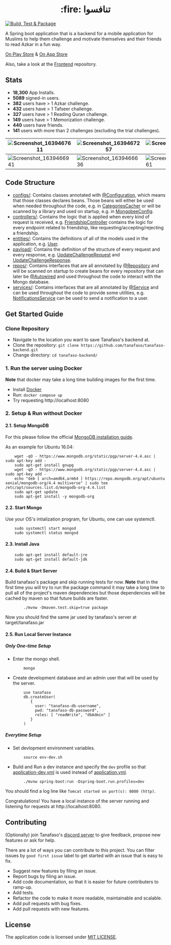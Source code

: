 <h1 align="center">:fire: تنافسوا</h1>

[![Build, Test & Package](https://github.com/tanafaso/tanafaso-backend/actions/workflows/Build,%20Test%20&%20Package.yml/badge.svg)](https://github.com/tanafaso/tanafaso-backend/actions/workflows/Build,%20Test%20&%20Package.yml)

A Spring boot application that is a backend for a mobile application for Muslims to help them challenge and motivate themselves and their friends to read Azkar in a fun way.

[On Play Store](https://play.google.com/store/apps/details?id=com.tanafaso.azkar) & [On App Store](https://apps.apple.com/us/app/تنافسوا/id1564309117?platform=iphone)

Also, take a look at the [Frontend](https://github.com/challenge-azkar/tanafaso-frontend) repository.

## Stats
- **18,300** App Installs.
- **5089** signed-in users.
- **382** users have > 1 Azkar challenge.
- **432** users have > 1 Tafseer challenge.
- **327** users have > 1 Reading Quran challenge.
- **149** users have > 1 Memorization challenge.
- **440** users have friends.
- **141** users with more than 2 challenges (excluding the trial challenges).

| ![Screenshot_1639467611](https://user-images.githubusercontent.com/13997703/146137503-39447315-5f58-48f6-8e95-1e742f7a570e.png) | ![Screenshot_1639467257](https://user-images.githubusercontent.com/13997703/146137488-7f9c214f-859b-4eb3-90f2-9f688b02f7e2.png) | ![Screenshot_1639467166](https://user-images.githubusercontent.com/13997703/146137484-6a62dbde-70ca-4821-9e58-8268fbdfca73.png) |
|-|-|-|
| ![Screenshot_1639466941](https://user-images.githubusercontent.com/13997703/146137475-81d5589f-817b-46bd-9e01-42474394e4b9.png) | ![Screenshot_1639466636](https://user-images.githubusercontent.com/13997703/146137449-e061292a-4a03-4b92-abee-2c21ef164c48.png) | ![Screenshot_1639466561](https://user-images.githubusercontent.com/13997703/146137438-40b870e6-610a-4ae1-a2c5-2774ff863aef.png) |

## Code Structure
- [configs/](https://github.com/challenge-azkar/tanafaso-backend/tree/master/src/main/java/com/azkar/configs): Contains classes annotated with  [@Configuration](https://docs.spring.io/spring-framework/docs/current/javadoc-api/org/springframework/context/annotation/Configuration.html), which means that those classes declares beans. Those beans will either be used when needed throughout the code, e.g. in [CategoriesCacher](https://github.com/challenge-azkar/tanafaso-backend/blob/master/src/main/java/com/azkar/configs/CategoriesCacher.java) or will be scanned by a library and used on startup, e.g. in [MongobeeConfig](https://github.com/challenge-azkar/tanafaso-backend/blob/master/src/main/java/com/azkar/configs/MongobeeConfig.java).
- [controllers/](https://github.com/challenge-azkar/tanafaso-backend/tree/master/src/main/java/com/azkar/controllers): Contains the logic that is applied when every kind of request is received, e.g. [FriendshipController](https://github.com/challenge-azkar/tanafaso-backend/blob/master/src/main/java/com/azkar/controllers/FriendshipController.java) contains the logic for every endpoint related to friendship, like requesting/accepting/rejecting a friendship.
- [entities/](https://github.com/challenge-azkar/tanafaso-backend/tree/master/src/main/java/com/azkar/entities): Contains the definitions of all of the models used in the application, e.g. [User](https://github.com/challenge-azkar/tanafaso-backend/blob/master/src/main/java/com/azkar/entities/User.java). 
- [payload/](https://github.com/challenge-azkar/tanafaso-backend/tree/master/src/main/java/com/azkar/payload): Contains the definition of the structure of every request and every response, e.g. [UpdateChallengeRequest](https://github.com/challenge-azkar/tanafaso-backend/blob/master/src/main/java/com/azkar/payload/challengecontroller/requests/UpdateChallengeRequest.java) and [UpdateChallengeResponse](https://github.com/challenge-azkar/tanafaso-backend/blob/master/src/main/java/com/azkar/payload/challengecontroller/responses/UpdateChallengeResponse.java).
- [repos/](https://github.com/challenge-azkar/tanafaso-backend/tree/master/src/main/java/com/azkar/repos): Contains interfaces that are all annotated by [@Repository](https://docs.spring.io/spring-framework/docs/current/javadoc-api/org/springframework/stereotype/Repository.html) and will be scanned on startup to create beans for every repository that can later be [@Autowired](https://docs.spring.io/spring-framework/docs/current/javadoc-api/org/springframework/beans/factory/annotation/Autowired.html) and used throughout the code to interact with the Mongo database.
- [services/](https://github.com/challenge-azkar/tanafaso-backend/tree/master/src/main/java/com/azkar/services): Contains interfaces that are all annotated by [@Service](https://docs.spring.io/spring-framework/docs/current/javadoc-api/org/springframework/stereotype/Service.html) and can be used throughout the code to provide some utilities, e.g. [NotificationsService](https://github.com/challenge-azkar/tanafaso-backend/blob/master/src/main/java/com/azkar/services/NotificationsService.java) can be used to send a notification to a user.

## Get Started Guide
### Clone Repository
- Navigate to the location you want to save Tanafaso's backend at.
- Clone the repository: `git clone https://github.com/tanafaso/tanafaso-backend.git`
- Change directory: `cd tanafaso-backend/`
### 1. Run the server using Docker
**Note** that docker may take a long time building images for the first time.
- Install [Docker](https://docs.docker.com/get-docker/)
- Run: `docker compose up`
- Try requesting http://localhost:8080
### 2. Setup & Run without Docker
#### 2.1. Setup MongoDB
For this please follow the official [MongoDB installation guide](https://docs.mongodb.com/manual/installation/).

As an example for Ubuntu 16.04:
```
    wget -qO - https://www.mongodb.org/static/pgp/server-4.4.asc | sudo apt-key add -
    sudo apt-get install gnupg
    wget -qO - https://www.mongodb.org/static/pgp/server-4.4.asc | sudo apt-key add -
    echo "deb [ arch=amd64,arm64 ] https://repo.mongodb.org/apt/ubuntu xenial/mongodb-org/4.4 multiverse" | sudo tee /etc/apt/sources.list.d/mongodb-org-4.4.list
    sudo apt-get update
    sudo apt-get install -y mongodb-org
```
#### 2.2. Start Mongo
Use your OS's intialization program, for Ubuntu, one can use systemctl.
```
    sudo systemctl start mongod
    sudo systemctl status mongod
```
#### 2.3. Install Java
```
    sudo apt-get install default-jre
    sudo apt-get install default-jdk
```
#### 2.4. Build & Start Server

Build tanafaso's package and skip running tests for now. **Note** that in the first time you will try to run the package command it may take a long time to pull all of the project's maven dependencies but those dependencies will be cached by maven so that future builds are faster.
```
        ./mvnw -Dmaven.test.skip=true package
```
Now you should find the same jar used by tanafaso's server at target/tanafaso.jar
 
#### 2.5. Run Local Server Instance
##### Only One-time Setup
- Enter the mongo shell.
```
        mongo
```
- Create development database and an admin user that will be used by the server.
```
        use tanafaso
        db.createUser(
           {
             user: "tanafaso-db-username",
             pwd: "tanafaso-db-password",
             roles: [ "readWrite", "dbAdmin" ]
           }
        )
```
##### Everytime Setup
- Set devlopment environment variables.
```
        source env-dev.sh
```
- Build and Run a dev instance and specify the `dev` profile so that [application-dev.yml](https://github.com/challenge-azkar/tanafaso-backend/blob/master/src/main/resources/application-dev.yml) is used instead of [application.yml](https://github.com/challenge-azkar/tanafaso-backend/blob/master/src/main/resources/application.yml).
```
        ./mvnw spring-boot:run -Dspring-boot.run.profiles=dev
```
You should find a log line like `Tomcat started on port(s): 8080 (http)`.

Congratulations! You have a local instance of the server running and listening for requests at
 http://localhost:8080.

## Contributing
(Optionally) join Tanafaso's [discord server](https://discord.gg/jSKsZdJcT5) to give feedback, propose new features or ask for help.

There are a lot of ways you can contribute to this project. You can filter issues by `good first issue` label to get started with an issue that is easy to fix.
- Suggest new features by filing an issue.
- Report bugs by filing an issue.
- Add code documentation, so that it is easier for future contributers to ramp-up.
- Add tests.
- Refactor the code to make it more readable, maintainable and scalable.
- Add pull requests with bug fixes.
- Add pull requests with new features.

## License
The application code is licensed under [MIT LICENSE](https://github.com/challenge-azkar/tanafaso-backend/blob/master/LICENSE.md).
